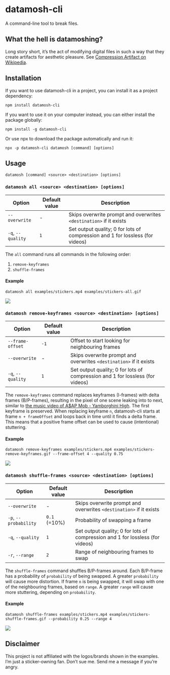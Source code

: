 # datamosh-cli

A command-line tool to break files.

## What the hell is datamoshing?

Long story short, it’s the act of modifying digital files in such a way that they create artifacts for aesthetic pleasure. See [Compression Artifact on Wikipedia](https://en.wikipedia.org/wiki/Compression_artifact#Artistic_use).

## Installation

If you want to use datamosh-cli in a project, you can install it as a project dependency:

```shell
npm install datamosh-cli
```

If you want to use it on your computer instead, you can either install the package globally:

```shell
npm install -g datamosh-cli
```

Or use npx to download the package automatically and run it:

```shell
npx -p datamosh-cli datamosh [command] [options]
```

## Usage

```shell
datamosh [command] <source> <destination> [options]
```

### `datamosh all <source> <destination> [options]`

Option            | Default value | Description
------------------|---------------|--------------------------------------------------------------------
`--overwrite`     | -             | Skips overwrite prompt and overwrites `<destination>` if it exists
`-q`, `--quality` | `1`           | Set output quality; 0 for lots of compression and 1 for lossless (for videos)

The `all` command runs all commands in the following order:

1. `remove-keyframes`
2. `shuffle-frames`

#### Example

```shell
datamosh all examples/stickers.mp4 examples/stickers-all.gif
```

![](examples/stickers-all.gif)

### `datamosh remove-keyframes <source> <destination> [options]`

Option            | Default value | Description
------------------|---------------|--------------------------------------------------------------------
`--frame-offset`  | `-1`          | Offset to start looking for neighbouring frames
`--overwrite`     | -             | Skips overwrite prompt and overwrites `<destination>` if it exists
`-q`, `--quality` | `1`           | Set output quality; 0 for lots of compression and 1 for lossless (for videos)

The `remove-keyframes` command replaces keyframes (I-frames) with delta frames (B/P-frames), resulting in the pixel of one scene leaking into to next, similar to [the music video of A$AP Mob - Yamborghini High](https://www.youtube.com/watch?v=tt7gP_IW-1w). The first keyframe is preserved. When replacing keyframe `n`, datamosh-cli starts at frame `n + frameOffset` and loops back in time until it finds a delta frame. This means that a positive frame offset can be used to cause (intentional) stuttering.

#### Example

```shell
datamosh remove-keyframes examples/stickers.mp4 examples/stickers-remove-keyframes.gif --frame-offset 4 --quality 0.75
```

![](examples/stickers-remove-keyframes.gif)

### `datamosh shuffle-frames <source> <destination> [options]`

Option                | Default value | Description
----------------------|---------------|--------------------------------------------------------------------
`--overwrite`         | -             | Skips overwrite prompt and overwrites `<destination>` if it exists
`-p`, `--probability` | `0.1` (=10%)  | Probability of swapping a frame
`-q`, `--quality`     | `1`           | Set output quality; 0 for lots of compression and 1 for lossless (for videos)
`-r`, `--range`       | `2`           | Range of neighbouring frames to swap

The `shuffle-frames` command shuffles B/P-frames around. Each B/P-frame has a probability of `probability` of being swapped. A greater `probability` will cause more distortion. If frame `n` is being swapped, it will swap with one of the neighbouring frames, based on `range`. A greater `range` will cause more stuttering, depending on `probability`.

#### Example

```shell
datamosh shuffle-frames examples/stickers.mp4 examples/stickers-shuffle-frames.gif --probability 0.25 --range 4
```

![](examples/stickers-shuffle-frames.gif)

## Disclaimer

This project is not affiliated with the logos/brands shown in the examples. I’m just a sticker-owning fan. Don’t sue me. Send me a message if you’re angry.